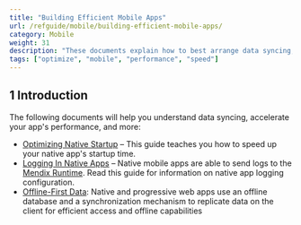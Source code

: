 ```yaml
---
title: "Building Efficient Mobile Apps"
url: /refguide/mobile/building-efficient-mobile-apps/
category: Mobile
weight: 31
description: "These documents explain how to best arrange data syncing, startups, and improve other aspects of mobile apps."
tags: ["optimize", "mobile", "performance", "speed"]
---
```


## 1 Introduction

The following documents will help you understand data syncing, accelerate your app's performance, and more:

* [Optimizing Native Startup](/refguide/mobile/building-efficient-mobile-apps/native-startup/) – This guide teaches you how to speed up your native app's startup time.
* [Logging In Native Apps](/refguide/mobile/building-efficient-mobile-apps/logging/) – Native mobile apps are able to send logs to the [Mendix Runtime](/refguide/runtime/). Read this guide for information on native app logging configuration.
* [Offline-First Data](/refguide/mobile/building-efficient-mobile-apps/offlinefirst-data/): Native and progressive web apps use an offline database and a synchronization mechanism to replicate data on the client for efficient access and offline capabilities
